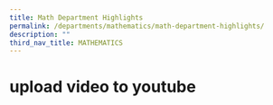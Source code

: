 ```yaml
---
title: Math Department Highlights
permalink: /departments/mathematics/math-department-highlights/
description: ""
third_nav_title: MATHEMATICS
---
```

# upload video to youtube